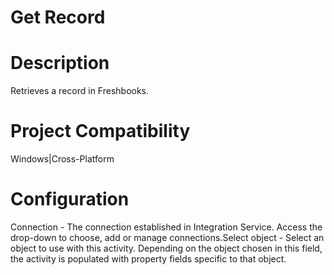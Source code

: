 ﻿# Get Record

# Description

Retrieves a record in Freshbooks.

# Project Compatibility

Windows|Cross-Platform

# Configuration

Connection - The connection established in Integration Service.
                        Access the drop-down to choose, add or manage connections.Select object - Select an object to use with this activity. Depending
                        on the object chosen in this field, the activity is populated with property
                        fields specific to that object.
